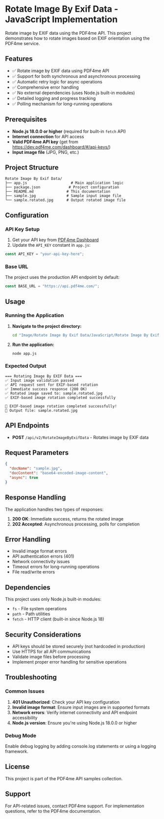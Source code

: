 # Rotate Image By Exif Data - JavaScript Implementation

Rotate image by EXIF data using the PDF4me API. This project demonstrates how to rotate images based on EXIF orientation using the PDF4me service.

## Features

- ✅ Rotate image by EXIF data using PDF4me API
- ✅ Support for both synchronous and asynchronous processing
- ✅ Automatic retry logic for async operations
- ✅ Comprehensive error handling
- ✅ No external dependencies (uses Node.js built-in modules)
- ✅ Detailed logging and progress tracking
- ✅ Polling mechanism for long-running operations

## Prerequisites

- **Node.js 18.0.0 or higher** (required for built-in `fetch` API)
- **Internet connection** for API access
- **Valid PDF4me API key** (get from https://dev.pdf4me.com/dashboard/#/api-keys/)
- **Input image file** (JPG, PNG, etc.)

## Project Structure

```
Rotate Image By Exif Data/
├── app.js                    # Main application logic
├── package.json             # Project configuration
├── README.md               # This documentation
├── sample.jpg              # Sample input image file
└── sample.rotated.jpg      # Output rotated image file
```

## Configuration

### API Key Setup

1. Get your API key from [PDF4me Dashboard](https://dev.pdf4me.com/dashboard/#/api-keys/)
2. Update the `API_KEY` constant in `app.js`:

```javascript
const API_KEY = "your-api-key-here";
```

### Base URL

The project uses the production API endpoint by default:
```javascript
const BASE_URL = "https://api.pdf4me.com/";
```

## Usage

### Running the Application

1. **Navigate to the project directory:**
   ```bash
   cd "Image/Rotate Image By Exif Data/JavaScript/Rotate Image By Exif Data"
   ```

2. **Run the application:**
   ```bash
   node app.js
   ```

### Expected Output

```
=== Rotating Image By EXIF Data ===
✅ Input image validation passed
✅ API request sent for EXIF-based rotation
✅ Immediate success response (200 OK)
✅ Rotated image saved to: sample.rotated.jpg
✅ EXIF-based image rotation completed successfully

🎉 EXIF-based image rotation completed successfully!
📁 Output file: sample.rotated.jpg
```

## API Endpoints

- **POST** `/api/v2/RotateImageByExifData` - Rotates image by EXIF data

## Request Parameters

```json
{
  "docName": "sample.jpg",
  "docContent": "base64-encoded-image-content",
  "async": true
}
```

## Response Handling

The application handles two types of responses:

1. **200 OK**: Immediate success, returns the rotated image
2. **202 Accepted**: Asynchronous processing, polls for completion

## Error Handling

- Invalid image format errors
- API authentication errors (401)
- Network connectivity issues
- Timeout errors for long-running operations
- File read/write errors

## Dependencies

This project uses only Node.js built-in modules:
- `fs` - File system operations
- `path` - Path utilities
- `fetch` - HTTP client (built-in since Node.js 18)

## Security Considerations

- API keys should be stored securely (not hardcoded in production)
- Use HTTPS for all API communications
- Validate image files before processing
- Implement proper error handling for sensitive operations

## Troubleshooting

### Common Issues

1. **401 Unauthorized**: Check your API key configuration
2. **Invalid image format**: Ensure input images are in supported formats
3. **Network errors**: Verify internet connectivity and API endpoint accessibility
4. **Node.js version**: Ensure you're using Node.js 18.0.0 or higher

### Debug Mode

Enable debug logging by adding console.log statements or using a logging framework.

## License

This project is part of the PDF4me API samples collection.

## Support

For API-related issues, contact PDF4me support.
For implementation questions, refer to the PDF4me documentation. 